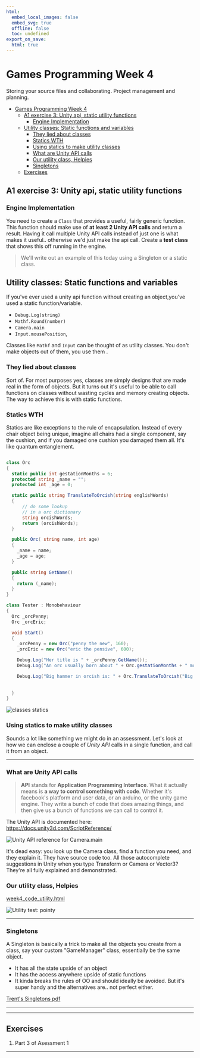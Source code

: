 ```yaml
---
html:
  embed_local_images: false
  embed_svg: true
  offline: false
  toc: undefined
export_on_save:
  html: true
---
```

# Games Programming Week 4

 Storing your source files and collaborating. Project management and planning.


<!-- @import "[TOC]" {cmd="toc" depthFrom=1 depthTo=6 orderedList=false} -->

<!-- code_chunk_output -->

- [ Games Programming Week 4
](#games-programming-week-4)
  - [ A1 exercise 3: Unity api, static utility functions
](#a1-exercise-3-unity-api-static-utility-functions)
    - [ Engine Implementation
](#engine-implementation)
  - [ Utility classes: Static functions and variables
](#utility-classes-static-functions-and-variables)
    - [ They lied about classes
](#they-lied-about-classes)
    - [ Statics WTH
](#statics-wth)
    - [ Using statics to make utility classes
](#using-statics-to-make-utility-classes)
    - [ What are Unity API calls
](#what-are-unity-api-calls)
    - [ Our utility class, Helpies
](#our-utility-class-helpies)
    - [ Singletons
](#singletons)
  - [ Exercises
](#exercises)

<!-- /code_chunk_output -->

## A1 exercise 3: Unity api, static utility functions

### Engine Implementation
You need to create a `Class` that provides a useful, fairly generic function. This function should make use of **at least 2 Unity API calls** and return a result. Having it call multiple Unity API calls instead of just one is what makes it useful.. otherwise we'd just make the api call. Create a **test class** that shows this off running in the engine.

> We'll write out an example of this today using a Singleton or a static class.

## Utility classes: Static functions and variables

If you've ever used a unity api function without creating an object,you've used a static function/variable. 

* `Debug.Log(string)`
* `Mathf.Round(number)`
* `Camera.main`
* `Input.mousePosition`,

Classes like `Mathf` and `Input` can be thought of as utility classes. You don't make objects out of them, you use them .

### They lied about classes

Sort of. For most purposes yes, classes are simply designs that are made real in the form of objects. But it turns out it's useful to be able to call functions on classes without wasting cycles and memory creating objects. The way to achieve this is with static functions. 

### Statics WTH

Statics are like exceptions to the rule of encapsulation. Instead of every chair object being unique, imagine all chairs had a single component, say the cushion, and if you damaged one cushion you damaged them all. It's like quantum entanglement.

```cs

class Orc 
{
  static public int gestationMonths = 6;
  protected string _name = "";
  protected int _age = 0;

  static public string TranslateToOrcish(string englishWords)
  {
      // do some lookup
      // in a orc dictionary
      string orcishWords;
      return (orcishWords);
  }

  public Orc( string name, int age)
  {
    _name = name;
    _age = age;
  }

  public string GetName()
  {
    return (_name);
  }
}

class Tester : Monobehaviour
{
  Orc _orcPenny;
  Orc _orcEric;

  void Start()
  {
    _orcPenny = new Orc("penny the new", 160);
    _orcEric = new Orc("eric the pensive", 600);

    Debug.Log("Her title is " + _orcPenny.GetName());
    Debug.Log("An orc usually born about " + Orc.gestationMonths + " months after parent kisses.");

    Debug.Log("Big hammer in orcish is: " + Orc.TranslateToOrcish("Big hammer");
    
    
  }
}

```

![classes statics](assets/week4/classes_file_vs_memory.png)

### Using statics to make utility classes

Sounds a lot like something we might do in an assessment. Let's look at how we can enclose a couple of _Unity API_ calls in a single function, and call it from an object.

___ 

### What are Unity API calls

> **API** stands for **Application Programming Interface**. What it actually means is **a way to control something with code**. Whether it's facebook's platform and user data, or an arduino, or the unity game engine. They write a bunch of code that does amazing things, and then give us a bunch of functions we can call to control it.

The Unity API is documented here:
<https://docs.unity3d.com/ScriptReference/>

![Unity API reference for Camera.main](assets/week4/unity_api_camera.png)

It's dead easy: you look up the Camera class, find a function you need, and they explain it. They have source code too. All those autocomplete suggestions in Unity when you type Transform or Camera or Vector3? They're all fully explained and demonstrated.

### Our utility class, Helpies

[week4_code_utility.html](week4_code_utility.html)

![Utility test: pointy](assets/week4/utility_pointy_unity.png)

___

### Singletons

A Singleton is basically a trick to make all the objects you create from a class, say your custom "GameManager" class, essentially be the same object. 

* It has all the state upside of an object
* It has the access anywhere upside of static functions
* It kinda breaks the rules of OO and should ideally be avoided. But it's super handy and the alternatives are.. not perfect either. 

[Trent's Singletons pdf](assets/week4/singleton_cs_trent.pdf)

___
___

## Exercises

1. Part 3 of Asessment 1
___


